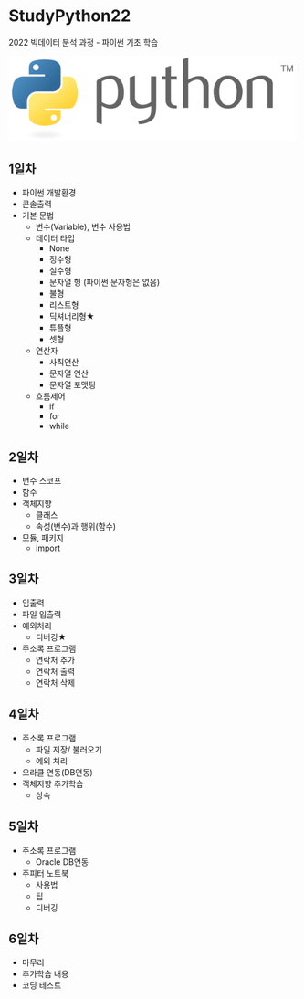 # StudyPython22
2022 빅데이터 분석 과정 - 파이썬 기초 학습

![파이썬](./image/python_logo.png)
<!-- 
<img src='./image/python_logo.png' />  
-->

## 1일차
- 파이썬 개발환경
- 콘솔출력
- 기본 문법
    - 변수(Variable), 변수 사용법
    - 데이터 타입
        - None
        - 정수형
        - 실수형
        - 문자열 형 (파이썬 문자형은 없음)
        - 불형
        - 리스트형
        - 딕셔너리형★
        - 튜플형
        - 셋형
    - 연산자
        - 사칙연산
        - 문자열 연산
        - 문자열 포맷팅
    - 흐름제어
        - if
        - for
        - while

## 2일차
- 변수 스코프
- 함수
- 객체지향
    - 클래스
    - 속성(변수)과 행위(함수)
- 모듈, 패키지
    - import

## 3일차
- 입출력
- 파일 입출력
- 예외처리
    - 디버깅★
- 주소록 프로그램
    - 연락처 추가
    - 연락처 출력
    - 연락처 삭제

## 4일차
- 주소록 프로그램
    - 파일 저장/ 불러오기
    - 예외 처리
- 오라클 연동(DB연동)
- 객체지향 추가학습
    - 상속
## 5일차
- 주소록 프로그램
    - Oracle DB연동
- 주피터 노트북
    - 사용법
    - 팁
    - 디버깅

## 6일차
- 마무리
- 추가학습 내용
- 코딩 테스트